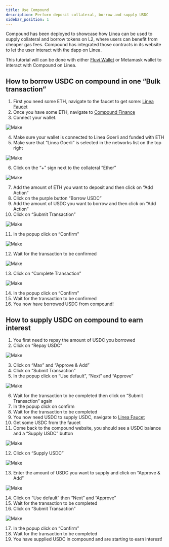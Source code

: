 ```yaml
---
title: Use Compound
description: Perform deposit collateral, borrow and supply USDC
sidebar_position: 1
---
```


Compound has been deployed to showcase how Linea can be used to supply collateral and borrow tokens on L2, where users can benefit from cheaper gas fees. Compound has integrated those contracts in its website to let the user interact with the dapp on Linea.

This tutorial will can be done with either [Fluvi Wallet](https://chrome.google.com/webstore/detail/fluvi-wallet/mmmjbcfofconkannjonfmjjajpllddbg) or Metamask wallet to interact with Compound on Linea.

## How to borrow USDC on compound in one “Bulk transaction”

1. First you need some ETH, navigate to the faucet to get some: [Linea Faucet](https://faucet.goerli.linea.build/)
2. Once you have some ETH, navigate to [Compound Finance](https://app.compound.finance/?market=usdc-lineagoerli&testnet=)
3. Connect your wallet.

![Make](../../assets/compound/compound-1.png)

4. Make sure your wallet is connected to Linea Goerli and funded with ETH
5. Make sure that “Linea Goerli” is selected in the networks list on the top right

![Make](../../assets/compound/compound-2.png)

6. Click on the “+” sign next to the collateral “Ether”

![Make](../../assets/compound/compound-3.png)

7. Add the amount of ETH you want to deposit and then click on “Add Action”
8. Click on the purple button “Borrow USDC”
9. Add the amount of USDC you want to borrow and then click on “Add Action”
10. Click on “Submit Transaction”

![Make](../../assets/compound/compound-4.png)

11. In the popup click on “Confirm”

![Make](../../assets/compound/compound-5.png)

12. Wait for the transaction to be confirmed

![Make](../../assets/compound/compound-6.png)

13. Click on “Complete Transaction”

![Make](../../assets/compound/compound-7.png)

14. In the popup click on “Confirm”
15. Wait for the transaction to be confirmed
16. You now have borrowed USDC from compound!

## How to supply USDC on compound to earn interest

1. You first need to repay the amount of USDC you borrowed
2. Click on “Repay USDC”

![Make](../../assets/compound/compound-8.png)

3. Click on “Max” and “Approve & Add”
4. Click on “Submit Transaction”
5. In the popup click on “Use default”, “Next” and “Approve”

![Make](../../assets/compound/compound-9.png)

6. Wait for the transaction to be completed then click on “Submit Transaction” again
7. In the popup click on confirm
8. Wait for the transaction to be completed
9. You now need USDC to supply USDC, navigate to [Linea Faucet](https://faucet.goerli.linea.build/)
10. Get some USDC from the faucet
11. Come back to the compound website, you should see a USDC balance and a “Supply USDC” button

![Make](../../assets/compound/compound-10.png)

12. Click on “Supply USDC”

![Make](../../assets/compound/compound-11.png)

13. Enter the amount of USDC you want to supply and click on “Approve & Add”

![Make](../../assets/compound/compound-12.png)

14. Click on “Use default” then “Next” and “Approve”
15. Wait for the transaction to be completed
16. Click on “Submit Transaction”

![Make](../../assets/compound/compound-13.png)

17. In the popup click on “Confirm”
18. Wait for the transaction to be completed
19. You have supplied USDC in compound and are starting to earn interest!

